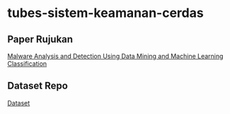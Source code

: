# tubes-sistem-keamanan-cerdas

## Paper Rujukan
[Malware Analysis and Detection Using Data Mining and Machine Learning Classification](https://www.researchgate.net/publication/320549503_Malware_Analysis_and_Detection_Using_Data_Mining_and_Machine_Learning_Classification)

## Dataset Repo
[Dataset](https://github.com/urwithajit9/ClaMP)

